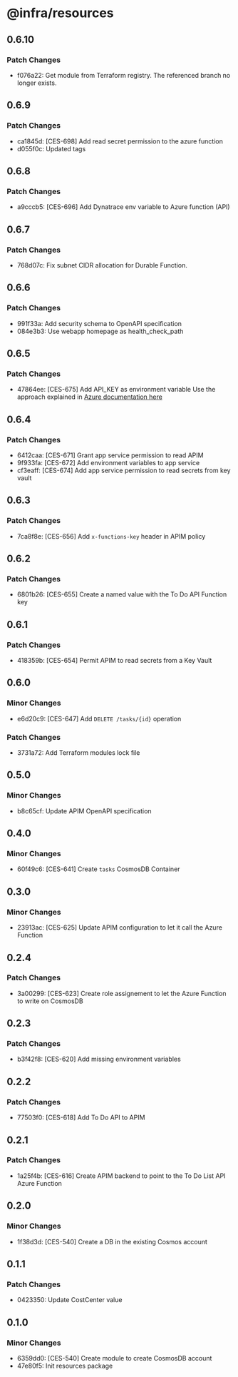 # @infra/resources

## 0.6.10

### Patch Changes

- f076a22: Get module from Terraform registry. The referenced branch no longer exists.

## 0.6.9

### Patch Changes

- ca1845d: [CES-698] Add read secret permission to the azure function
- d055f0c: Updated tags

## 0.6.8

### Patch Changes

- a9cccb5: [CES-696] Add Dynatrace env variable to Azure function (API)

## 0.6.7

### Patch Changes

- 768d07c: Fix subnet CIDR allocation for Durable Function.

## 0.6.6

### Patch Changes

- 991f33a: Add security schema to OpenAPI specification
- 084e3b3: Use webapp homepage as health_check_path

## 0.6.5

### Patch Changes

- 47864ee: [CES-675] Add API_KEY as environment variable
  Use the approach explained in [Azure documentation here](https://learn.microsoft.com/en-us/azure/app-service/app-service-key-vault-references?tabs=azure-cli)

## 0.6.4

### Patch Changes

- 6412caa: [CES-671] Grant app service permission to read APIM
- 9f933fa: [CES-672] Add environment variables to app service
- cf3eaff: [CES-674] Add app service permission to read secrets from key vault

## 0.6.3

### Patch Changes

- 7ca8f8e: [CES-656] Add `x-functions-key` header in APIM policy

## 0.6.2

### Patch Changes

- 6801b26: [CES-655] Create a named value with the To Do API Function key

## 0.6.1

### Patch Changes

- 418359b: [CES-654] Permit APIM to read secrets from a Key Vault

## 0.6.0

### Minor Changes

- e6d20c9: [CES-647] Add `DELETE /tasks/{id}` operation

### Patch Changes

- 3731a72: Add Terraform modules lock file

## 0.5.0

### Minor Changes

- b8c65cf: Update APIM OpenAPI specification

## 0.4.0

### Minor Changes

- 60f49c6: [CES-641] Create `tasks` CosmosDB Container

## 0.3.0

### Minor Changes

- 23913ac: [CES-625] Update APIM configuration to let it call the Azure Function

## 0.2.4

### Patch Changes

- 3a00299: [CES-623] Create role assignement to let the Azure Function to write on CosmosDB

## 0.2.3

### Patch Changes

- b3f42f8: [CES-620] Add missing environment variables

## 0.2.2

### Patch Changes

- 77503f0: [CES-618] Add To Do API to APIM

## 0.2.1

### Patch Changes

- 1a25f4b: [CES-616] Create APIM backend to point to the To Do List API Azure Function

## 0.2.0

### Minor Changes

- 1f38d3d: [CES-540] Create a DB in the existing Cosmos account

## 0.1.1

### Patch Changes

- 0423350: Update CostCenter value

## 0.1.0

### Minor Changes

- 6359dd0: [CES-540] Create module to create CosmosDB account
- 47e80f5: Init resources package
